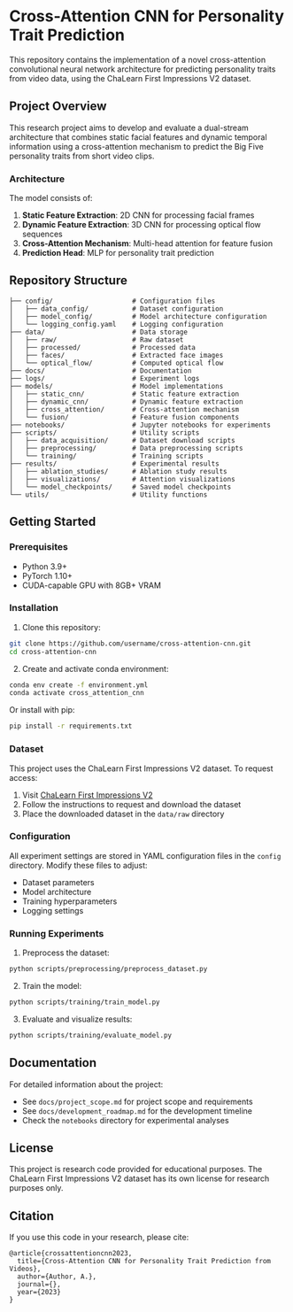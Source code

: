 # Cross-Attention CNN for Personality Trait Prediction

This repository contains the implementation of a novel cross-attention convolutional neural network architecture for predicting personality traits from video data, using the ChaLearn First Impressions V2 dataset.

## Project Overview

This research project aims to develop and evaluate a dual-stream architecture that combines static facial features and dynamic temporal information using a cross-attention mechanism to predict the Big Five personality traits from short video clips.

### Architecture

The model consists of:
1. **Static Feature Extraction**: 2D CNN for processing facial frames
2. **Dynamic Feature Extraction**: 3D CNN for processing optical flow sequences
3. **Cross-Attention Mechanism**: Multi-head attention for feature fusion
4. **Prediction Head**: MLP for personality trait prediction

## Repository Structure

```
├── config/                    # Configuration files
│   ├── data_config/           # Dataset configuration
│   ├── model_config/          # Model architecture configuration
│   └── logging_config.yaml    # Logging configuration
├── data/                      # Data storage
│   ├── raw/                   # Raw dataset
│   ├── processed/             # Processed data
│   ├── faces/                 # Extracted face images
│   └── optical_flow/          # Computed optical flow
├── docs/                      # Documentation
├── logs/                      # Experiment logs
├── models/                    # Model implementations
│   ├── static_cnn/            # Static feature extraction
│   ├── dynamic_cnn/           # Dynamic feature extraction
│   ├── cross_attention/       # Cross-attention mechanism
│   └── fusion/                # Feature fusion components
├── notebooks/                 # Jupyter notebooks for experiments
├── scripts/                   # Utility scripts
│   ├── data_acquisition/      # Dataset download scripts
│   ├── preprocessing/         # Data preprocessing scripts
│   └── training/              # Training scripts
├── results/                   # Experimental results
│   ├── ablation_studies/      # Ablation study results
│   ├── visualizations/        # Attention visualizations
│   └── model_checkpoints/     # Saved model checkpoints
└── utils/                     # Utility functions
```

## Getting Started

### Prerequisites

- Python 3.9+
- PyTorch 1.10+
- CUDA-capable GPU with 8GB+ VRAM

### Installation

1. Clone this repository:
```bash
git clone https://github.com/username/cross-attention-cnn.git
cd cross-attention-cnn
```

2. Create and activate conda environment:
```bash
conda env create -f environment.yml
conda activate cross_attention_cnn
```

Or install with pip:
```bash
pip install -r requirements.txt
```

### Dataset

This project uses the ChaLearn First Impressions V2 dataset. To request access:
1. Visit [ChaLearn First Impressions V2](https://chalearnlap.cvc.uab.cat/dataset/24/description/)
2. Follow the instructions to request and download the dataset
3. Place the downloaded dataset in the `data/raw` directory

### Configuration

All experiment settings are stored in YAML configuration files in the `config` directory. Modify these files to adjust:
- Dataset parameters
- Model architecture
- Training hyperparameters
- Logging settings

### Running Experiments

1. Preprocess the dataset:
```bash
python scripts/preprocessing/preprocess_dataset.py
```

2. Train the model:
```bash
python scripts/training/train_model.py
```

3. Evaluate and visualize results:
```bash
python scripts/training/evaluate_model.py
```

## Documentation

For detailed information about the project:
- See `docs/project_scope.md` for project scope and requirements
- See `docs/development_roadmap.md` for the development timeline
- Check the `notebooks` directory for experimental analyses

## License

This project is research code provided for educational purposes. The ChaLearn First Impressions V2 dataset has its own license for research purposes only.

## Citation

If you use this code in your research, please cite:

```
@article{crossattentioncnn2023,
  title={Cross-Attention CNN for Personality Trait Prediction from Videos},
  author={Author, A.},
  journal={},
  year={2023}
}
```
